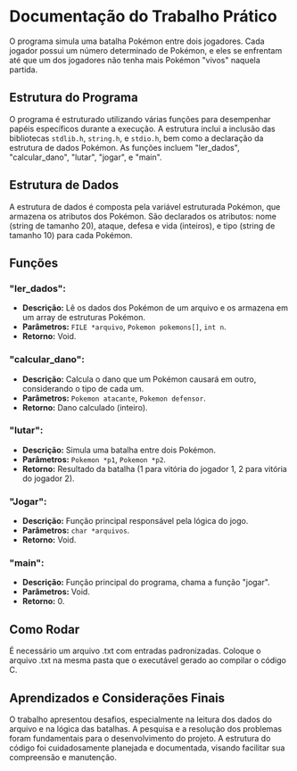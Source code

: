 # Documentação do Trabalho Prático

O programa simula uma batalha Pokémon entre dois jogadores. Cada jogador possui um número determinado de Pokémon, e eles se enfrentam até que um dos jogadores não tenha mais Pokémon "vivos" naquela partida.

## Estrutura do Programa
O programa é estruturado utilizando várias funções para desempenhar papéis específicos durante a execução. A estrutura inclui a inclusão das bibliotecas `stdlib.h`, `string.h`, e `stdio.h`, bem como a declaração da estrutura de dados Pokémon. As funções incluem "ler_dados", "calcular_dano", "lutar", "jogar", e "main".

## Estrutura de Dados
A estrutura de dados é composta pela variável estruturada Pokémon, que armazena os atributos dos Pokémon. São declarados os atributos: nome (string de tamanho 20), ataque, defesa e vida (inteiros), e tipo (string de tamanho 10) para cada Pokémon.

## Funções
### "ler_dados":
- **Descrição:** Lê os dados dos Pokémon de um arquivo e os armazena em um array de estruturas Pokémon.
- **Parâmetros:** `FILE *arquivo`, `Pokemon pokemons[]`, `int n`.
- **Retorno:** Void.

### "calcular_dano":
- **Descrição:** Calcula o dano que um Pokémon causará em outro, considerando o tipo de cada um.
- **Parâmetros:** `Pokemon atacante`, `Pokemon defensor`.
- **Retorno:** Dano calculado (inteiro).

### "lutar":
- **Descrição:** Simula uma batalha entre dois Pokémon.
- **Parâmetros:** `Pokemon *p1`, `Pokemon *p2`.
- **Retorno:** Resultado da batalha (1 para vitória do jogador 1, 2 para vitória do jogador 2).

### "Jogar":
- **Descrição:** Função principal responsável pela lógica do jogo.
- **Parâmetros:** `char *arquivos`.
- **Retorno:** Void.

### "main":
- **Descrição:** Função principal do programa, chama a função "jogar".
- **Parâmetros:** Void.
- **Retorno:** 0.

## Como Rodar
É necessário um arquivo .txt com entradas padronizadas. Coloque o arquivo .txt na mesma pasta que o executável gerado ao compilar o código C.

## Aprendizados e Considerações Finais
O trabalho apresentou desafios, especialmente na leitura dos dados do arquivo e na lógica das batalhas. A pesquisa e a resolução dos problemas foram fundamentais para o desenvolvimento do projeto. A estrutura do código foi cuidadosamente planejada e documentada, visando facilitar sua compreensão e manutenção.
